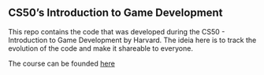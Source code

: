 ## CS50’s Introduction to Game Development

This repo contains the code that was developed during the CS50 - Introduction to Game Development by Harvard. The ideia here is to track the evolution of the code and make it shareable to everyone.

The course can be founded [here](https://cs50.harvard.edu/games/2018/)